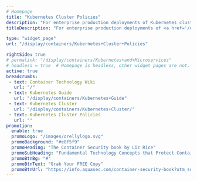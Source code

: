 ```yaml
---
# Homepage
title: "Kubernetes Cluster Policies"
description: "For enterprise production deployments of Kubernetes clusters, enforcing cluster-wide policies to restrict what a container is allowed to do is an extremely important requirement. This page gathers resources about Kubernetes Cluster Policies such as Pod Security Policies, Network Policies and Resource Quotas."
titleDescription: "For enterprise production deployments of <a href='/display/containers/Kubernetes+Cluster'>Kubernetes clusters</a>, enforcing cluster-wide policies to restrict what a container is allowed to do is an extremely important requirement. This page gathers resources about Kubernetes Cluster Policies such as<a href='/display/containers/Kubernetes+Pods'>Pod</a>Security Policies, Network Policies and Resource Quotas." 

type: "widget_page"
url: "/display/containers/Kubernetes+Cluster+Policies" 

rightSide: true 
# permalink: "/display/containers/Kubernetes+and+Microservices"
# headless = true  # Homepage is headless, other widget pages are not.
active: true
breadcrumbs:
 - text: Container Technology Wiki
   url: "/"
 - text: Kubernetes Guide
   url: "/display/containers/Kubernetes+Guide"
 - text: Kubernetes Cluster
   url: "/display/containers/Kubernetes+Cluster/"
 - text: Kubernetes Cluster Policies
   url: ""
promotion:
  enable: true
  promoLogo: "/images/orellylogo.svg"
  promoBackground: "#e8f5f9"
  promoHeading: "The Container Security book by Liz Rice"
  promoSubHeading: "Fundamental Technology Concepts that Protect Containerized Applications"
  promoBtnBg: "#"
  promoBtnText: "Grab Your FREE Copy"
  promoBtnUrl: "https://info.aquasec.com/container-security-book?utm_source=wiki"
---
```


